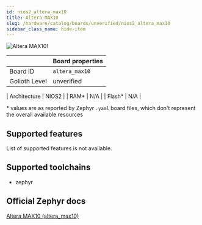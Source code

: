 ```yaml
---
id: nios2_altera_max10
title: Altera MAX10
slug: /hardware/catalog/boards/unverified/nios2_altera_max10
sidebar_class_name: hide-item
---
```


[//]: # (This is an auto-generated file, do not edit! Changes to it will be lost upon re-generation)

![Altera MAX10!](/img/boards/nios2/altera_max10.jpg "Altera MAX10")

|                | Board properties     |
| -------------  | -------------------- |
| Board ID       | `altera_max10` |
| Golioth Level  | unverified       |

| Architecture   | NIOS2 |
| RAM*           | N/A |
| Flash*         | N/A |

\* values are as reported by Zephyr `.yaml` board files, which don't represent the overall available resources



## Supported features

List of supported features is not available.

## Supported toolchains

* zephyr

## Official Zephyr docs

[Altera MAX10 (altera_max10)](https://docs.zephyrproject.org/latest/boards/nios2/altera_max10/doc/index.html)
